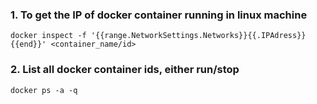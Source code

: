 ### 1. To get the IP of docker container running in linux machine
```
docker inspect -f '{{range.NetworkSettings.Networks}}{{.IPAdress}}{{end}}' <container_name/id>
```

### 2. List all docker container ids, either run/stop
```
docker ps -a -q
```

